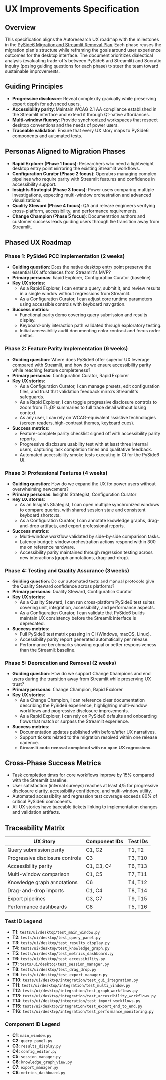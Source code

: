# UX Improvements Specification

## Overview

This specification aligns the Autoresearch UX roadmap with the milestones in
the [PySide6 Migration and Streamlit Removal Plan][pyside6-plan].
Each phase reuses the migration plan's structure while reframing the goals
around user experience outcomes for the desktop interface. The document
prioritizes dialectical analysis (evaluating trade-offs between PySide6 and
Streamlit) and Socratic inquiry (posing guiding questions for each phase) to
steer the team toward sustainable improvements.

## Guiding Principles

- **Progressive disclosure**: Reveal complexity gradually while preserving
  expert depth for advanced users.
- **Accessibility parity**: Maintain WCAG 2.1 AA compliance established in the
  Streamlit interface and extend it through Qt-native affordances.
- **Multi-window fluency**: Provide synchronized workspaces that respect
  desktop conventions and the needs of power users.
- **Traceable validation**: Ensure that every UX story maps to PySide6
  components and automated tests.

## Personas Aligned to Migration Phases

- **Rapid Explorer (Phase 1 focus)**: Researchers who need a lightweight
  desktop entry point mirroring the existing Streamlit workflows.
- **Configuration Curator (Phase 2 focus)**: Operators managing complex
  pipelines who require parity with Streamlit features and confidence in
  accessibility support.
- **Insights Strategist (Phase 3 focus)**: Power users comparing multiple
  investigations, expecting multi-window orchestration and advanced
  visualizations.
- **Quality Steward (Phase 4 focus)**: QA and release engineers verifying
  cross-platform, accessibility, and performance requirements.
- **Change Champion (Phase 5 focus)**: Documentation authors and customer
  success leads guiding users through the transition away from Streamlit.

## Phased UX Roadmap

### Phase 1: PySide6 POC Implementation (2 weeks)

- **Guiding question**: Does the native desktop entry point preserve the
  essential UX affordances from Streamlit's MVP?
- **Primary personas**: Rapid Explorer, Configuration Curator (baseline)
- **Key UX stories**:
  - As a Rapid Explorer, I can enter a query, submit it, and review results in
    a single window without regressions from Streamlit.
  - As a Configuration Curator, I can adjust core runtime parameters using
    accessible controls with keyboard navigation.
- **Success metrics**:
  - Functional parity demo covering query submission and results display.
  - Keyboard-only interaction path validated through exploratory testing.
  - Initial accessibility audit documenting color contrast and focus order
    deltas.

### Phase 2: Feature Parity Implementation (6 weeks)

- **Guiding question**: Where does PySide6 offer superior UX leverage compared
  with Streamlit, and how do we ensure accessibility parity while reaching
  feature completeness?
- **Primary personas**: Configuration Curator, Rapid Explorer
- **Key UX stories**:
  - As a Configuration Curator, I can manage presets, edit configuration files,
    and trust that validation feedback mirrors Streamlit's safeguards.
  - As a Rapid Explorer, I can toggle progressive disclosure controls to zoom
    from TL;DR summaries to full trace detail without losing context.
  - As any user, I can rely on WCAG-equivalent assistive technologies (screen
    readers, high-contrast themes, keyboard cues).
- **Success metrics**:
  - Feature-complete parity checklist signed off with accessibility parity
    reports.
  - Progressive disclosure usability test with at least three internal users,
    capturing task completion times and qualitative feedback.
  - Automated accessibility smoke tests executing in CI for the PySide6 UI.

### Phase 3: Professional Features (4 weeks)

- **Guiding question**: How do we expand the UX for power users without
  overwhelming newcomers?
- **Primary personas**: Insights Strategist, Configuration Curator
- **Key UX stories**:
  - As an Insights Strategist, I can open multiple synchronized windows to
    compare queries, with shared session state and consistent keyboard
    shortcuts.
  - As a Configuration Curator, I can annotate knowledge graphs, drag-and-drop
    artifacts, and export professional reports.
- **Success metrics**:
  - Multi-window workflow validated by side-by-side comparison tasks.
  - Latency budget: window orchestration actions respond within 300 ms on
    reference hardware.
  - Accessibility parity maintained through regression testing across new
    interactions (graph annotations, drag-and-drop).

### Phase 4: Testing and Quality Assurance (3 weeks)

- **Guiding question**: Do our automated tests and manual protocols give the
  Quality Steward confidence across platforms?
- **Primary personas**: Quality Steward, Configuration Curator
- **Key UX stories**:
  - As a Quality Steward, I can run cross-platform PySide6 test suites covering
    unit, integration, accessibility, and performance aspects.
  - As a Configuration Curator, I can validate that PySide6 builds maintain UX
    consistency before the Streamlit interface is deprecated.
- **Success metrics**:
  - Full PySide6 test matrix passing in CI (Windows, macOS, Linux).
  - Accessibility parity report generated automatically per release.
  - Performance benchmarks showing equal or better responsiveness than the
    Streamlit baseline.

### Phase 5: Deprecation and Removal (2 weeks)

- **Guiding question**: How do we support Change Champions and end users during
  the transition away from Streamlit while preserving UX trust?
- **Primary personas**: Change Champion, Rapid Explorer
- **Key UX stories**:
  - As a Change Champion, I can reference clear documentation describing the
    PySide6 experience, highlighting multi-window workflows and progressive
    disclosure improvements.
  - As a Rapid Explorer, I can rely on PySide6 defaults and onboarding flows
    that match or surpass the Streamlit experience.
- **Success metrics**:
  - Documentation updates published with before/after UX narratives.
  - Support tickets related to the migration resolved within one release
    cadence.
  - Streamlit code removal completed with no open UX regressions.

## Cross-Phase Success Metrics

- Task completion times for core workflows improve by 15% compared with the
  Streamlit baseline.
- User satisfaction (internal surveys) reaches at least 4/5 for progressive
  disclosure clarity, accessibility confidence, and multi-window utility.
- Automated accessibility and regression test coverage exceeds 80% of critical
  PySide6 components.
- All UX stories have traceable tickets linking to implementation changes and
  validation artifacts.

## Traceability Matrix

| UX Story | Component IDs | Test IDs |
| --- | --- | --- |
| Query submission parity | C1, C2 | T1, T2 |
| Progressive disclosure controls | C3 | T3, T10 |
| Accessibility parity | C1, C3, C4 | T6, T13 |
| Multi-window comparison | C1, C5 | T7, T11 |
| Knowledge graph annotations | C6 | T4, T12 |
| Drag-and-drop imports | C1, C4 | T8, T14 |
| Export pipelines | C3, C7 | T9, T15 |
| Performance dashboards | C8 | T5, T16 |

### Test ID Legend

- **T1**: `tests/ui/desktop/test_main_window.py`
- **T2**: `tests/ui/desktop/test_query_panel.py`
- **T3**: `tests/ui/desktop/test_results_display.py`
- **T4**: `tests/ui/desktop/test_knowledge_graph.py`
- **T5**: `tests/ui/desktop/test_metrics_dashboard.py`
- **T6**: `tests/ui/desktop/test_accessibility.py`
- **T7**: `tests/ui/desktop/test_session_manager.py`
- **T8**: `tests/ui/desktop/test_drag_drop.py`
- **T9**: `tests/ui/desktop/test_export_manager.py`
- **T10**: `tests/ui/desktop/integration/test_gui_integration.py`
- **T11**: `tests/ui/desktop/integration/test_multi_window.py`
- **T12**: `tests/ui/desktop/integration/test_graph_workflows.py`
- **T13**: `tests/ui/desktop/integration/test_accessibility_workflows.py`
- **T14**: `tests/ui/desktop/integration/test_import_workflows.py`
- **T15**: `tests/ui/desktop/integration/test_export_end_to_end.py`
- **T16**: `tests/ui/desktop/integration/test_performance_monitoring.py`

### Component ID Legend

- **C1**: `main_window.py`
- **C2**: `query_panel.py`
- **C3**: `results_display.py`
- **C4**: `config_editor.py`
- **C5**: `session_manager.py`
- **C6**: `knowledge_graph_view.py`
- **C7**: `export_manager.py`
- **C8**: `metrics_dashboard.py`

[pyside6-plan]: ../pyside6_migration_plan.md

